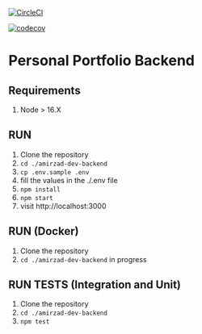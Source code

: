 [![CircleCI](https://dl.circleci.com/status-badge/img/gh/liiinx-com/amirzad-dev-backend/tree/main.svg?style=svg)](https://dl.circleci.com/status-badge/redirect/gh/liiinx-com/amirzad-dev-backend/tree/main)

[![codecov](https://codecov.io/gh/liiinx-com/amirzad-dev-backend/branch/main/graph/badge.svg?token=XAM82P4FUN)](https://codecov.io/gh/liiinx-com/amirzad-dev-backend)

# Personal Portfolio Backend

## Requirements

1. Node > 16.X

## RUN

1. Clone the repository
2. `cd ./amirzad-dev-backend`
3. `cp .env.sample .env`
4. fill the values in the ./.env file
5. `npm install`
6. `npm start`
7. visit http://localhost:3000

## RUN (Docker)

1. Clone the repository
2. `cd ./amirzad-dev-backend`
   in progress

## RUN TESTS (Integration and Unit)

1. Clone the repository
2. `cd ./amirzad-dev-backend`
3. `npm test`
